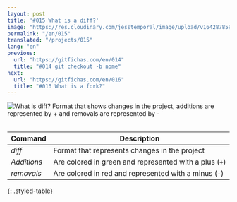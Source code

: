 ```yaml
---
layout: post
title: '#015 What is a diff?'
image: "https://res.cloudinary.com/jesstemporal/image/upload/v1642878596/gitfichas/en/015/thumbnail_fvapdm.jpg"
permalink: "/en/015"
translated: "/projects/015"
lang: "en"
previous:
  url: "https://gitfichas.com/en/014"
  title: "#014 git checkout -b nome"
next:
  url: "https://gitfichas.com/en/016"
  title: "#016 What is a fork?"
---
```


<img alt="What is diff? Format that shows changes in the project, additions are represented by + and removals are represented by -" src="https://res.cloudinary.com/jesstemporal/image/upload/v1642878596/gitfichas/en/015/full_eipt8q.jpg"><br><br>

| Command | Description |
|---------|-------------|
| _diff_ | Format that represents changes in the project |
| _Additions_ | Are colored in green and represented with a plus (`+`) |
| _removals_ |  Are colored in red and represented with a minus (`-`) |
{: .styled-table}
